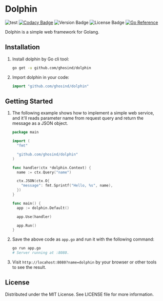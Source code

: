 # Dolphin

![test](https://github.com/ghosind/dolphin/workflows/Test/badge.svg)
[![Codacy Badge](https://app.codacy.com/project/badge/Grade/de7fbdc27cd3411b9a2d57d34eae44d2)](https://www.codacy.com/gh/ghosind/dolphin/dashboard?utm_source=github.com&amp;utm_medium=referral&amp;utm_content=ghosind/dolphin&amp;utm_campaign=Badge_Grade)
![Version Badge](https://img.shields.io/github/v/release/ghosind/dolphin)
![License Badge](https://img.shields.io/github/license/ghosind/dolphin)
[![Go Reference](https://pkg.go.dev/badge/github.com/ghosind/dolphin.svg)](https://pkg.go.dev/github.com/ghosind/dolphin)

Dolphin is a simple web framework for Golang.

## Installation

1. Install dolphin by Go cli tool:

    ```bash
    go get -u github.com/ghosind/dolphin
    ```

2. Import dolphin in your code:

    ```go
    import "github.com/ghosind/dolphin"
    ```

## Getting Started

1. The following example shows how to implement a simple web service, and it'll reads parameter name from request query and return the message as a JSON object.

    ```go
    package main

    import (
      "fmt"

      "github.com/ghosind/dolphin"
    )

    func handler(ctx *dolphin.Context) {
      name := ctx.Query("name")

      ctx.JSON(ctx.O{
        "message": fmt.Sprintf("Hello, %s", name),
      })
    }

    func main() {
      app := dolphin.Default()

      app.Use(handler)

      app.Run()
    }
    ```

2. Save the above code as `app.go` and run it with the following command:

    ```bash
    go run app.go
    # Server running at :8080.
    ```

3. Visit `http://locahost:8080?name=dolphin` by your browser or other tools to see the result.

## License

Distributed under the MIT License. See LICENSE file for more information.